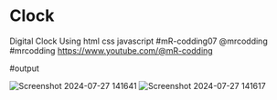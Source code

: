 # Clock
Digital Clock Using html css javascript
#mR-codding07
@mrcodding
#mrcodding
https://www.youtube.com/@mR-codding

#output

![Screenshot 2024-07-27 141641](https://github.com/user-attachments/assets/b09cd973-26b8-4576-9ee8-dd7427e1464c)
![Screenshot 2024-07-27 141617](https://github.com/user-attachments/assets/11b0278d-fcb4-4df0-b6cc-67eade7bd69c)

